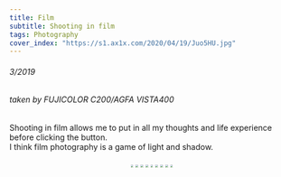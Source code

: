 ```yaml
---
title: Film
subtitle: Shooting in film
tags: Photography
cover_index: "https://s1.ax1x.com/2020/04/19/Juo5HU.jpg"
---
```


###### 3/2019
###### taken by FUJICOLOR C200/AGFA VISTA400

Shooting in film allows me to put in all my thoughts and life experience before clicking the button.  
I think film photography is a game of light and shadow.
<div  align="center">    
<img src="https://i.loli.net/2020/04/18/H3CSgpr5xqiNe7M.jpg" style="zoom:30%" />  

<img src="https://i.loli.net/2020/04/18/F2LiTWaVu1dQONq.jpg" style="zoom:30%" />  

<img src="https://i.loli.net/2020/04/18/3qvTVpcHKNnOzuZ.jpg" style="zoom:30%" />   

<img src="https://i.loli.net/2020/04/19/M9XZmtGeOj5UAu4.jpg" style="zoom:30%" /> 

<img src="https://i.loli.net/2020/04/18/TiPIXJn3xFQ951s.jpg" style="zoom:30%" />  

<img src="https://i.loli.net/2020/04/18/oUbwKemxHSXD53P.jpg" style="zoom:30%" />  

<img src="https://i.loli.net/2020/04/18/rXAOFDMgKWQLh7v.jpg" style="zoom:30%" />  

<img src="https://i.loli.net/2020/04/18/WLrKZkwtbMdi3EV.jpg" style="zoom:30%" />  

<img src="https://i.loli.net/2020/04/18/JecTRVUs6B8KNC9.jpg" style="zoom:30%" /> 



</div>
